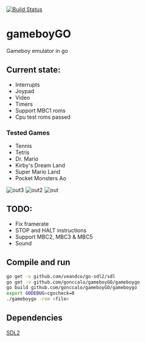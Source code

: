[![Build Status](https://travis-ci.org/gonccalo/gameboyGO.svg?branch=master)](https://travis-ci.org/gonccalo/gameboyGO)

# gameboyGO
Gameboy emulator in go

## Current state:
* Interrupts
* Joypad
* Video
* Timers
* Support MBC1 roms
* Cpu test roms passed
### Tested Games
* Tennis
* Tetris
* Dr. Mario
* Kirby's Dream Land
* Super Mario Land
* Pocket Monsters Ao

![out3](https://cloud.githubusercontent.com/assets/5223817/25020097/09d047b4-2085-11e7-87af-c88fafc6a51a.gif)
![out2](https://cloud.githubusercontent.com/assets/5223817/24856667/7309c2f0-1ddd-11e7-82f3-ff527d51b0d8.gif)
![out](https://cloud.githubusercontent.com/assets/5223817/23906938/74379006-08c7-11e7-9f99-e7e6121e1a64.gif)

## TODO:
* Fix framerate
* STOP and HALT instructions
* Support MBC2, MBC3 & MBC5
* Sound

## Compile and run

```bash
go get -v github.com/veandco/go-sdl2/sdl
go get -v github.com/gonccalo/gameboyGO/gameboygo
go build github.com/gonccalo/gameboyGO/gameboygo
export GODEBUG=cgocheck=0
./gameboygo -rom <file>
```

## Dependencies
[SDL2](https://github.com/veandco/go-sdl2)
